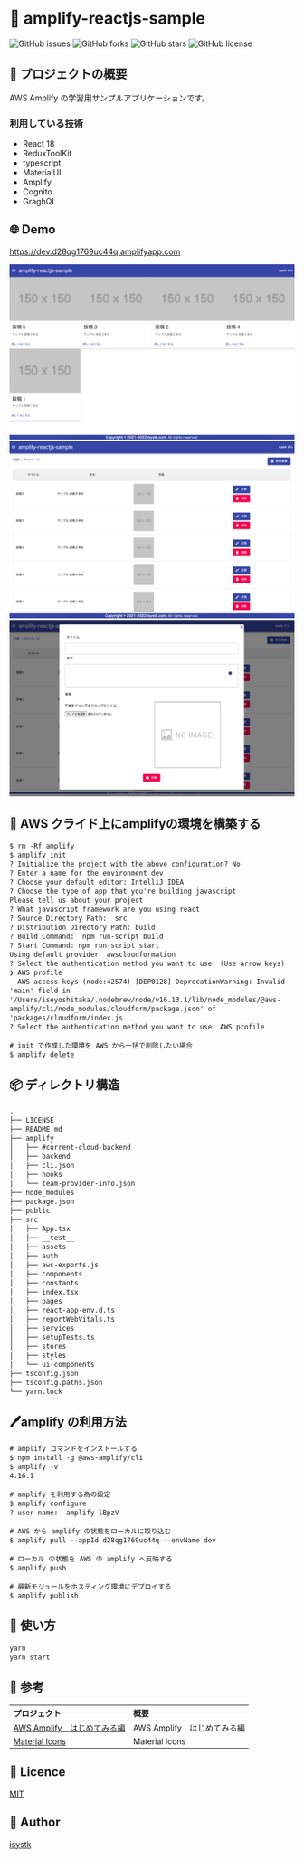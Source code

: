 🌙 amplify-reactjs-sample
====

![GitHub issues](https://img.shields.io/github/issues/isystk/amplify-reactjs-sample)
![GitHub forks](https://img.shields.io/github/forks/isystk/amplify-reactjs-sample)
![GitHub stars](https://img.shields.io/github/stars/isystk/amplify-reactjs-sample)
![GitHub license](https://img.shields.io/github/license/isystk/amplify-reactjs-sample)

## 📗 プロジェクトの概要

AWS Amplify の学習用サンプルアプリケーションです。


### 利用している技術

- React 18
- ReduxToolKit
- typescript
- MaterialUI
- Amplify
- Cognito
- GraghQL

## 🌐 Demo
https://dev.d28qg1769uc44q.amplifyapp.com

![TOP画面](./app1.png "TOP画面")
![マイページ一覧](./app2.png "マイページ一覧")
![投稿フォーム](./app3.png "投稿フォーム")


## 🔧  AWS クライド上にamplifyの環境を構築する
```text
$ rm -Rf amplify
$ amplify init
? Initialize the project with the above configuration? No
? Enter a name for the environment dev
? Choose your default editor: IntelliJ IDEA
? Choose the type of app that you're building javascript
Please tell us about your project
? What javascript framework are you using react
? Source Directory Path:  src
? Distribution Directory Path: build
? Build Command:  npm run-script build
? Start Command: npm run-script start
Using default provider  awscloudformation
? Select the authentication method you want to use: (Use arrow keys)
❯ AWS profile 
  AWS access keys (node:42574) [DEP0128] DeprecationWarning: Invalid 'main' field in '/Users/iseyoshitaka/.nodebrew/node/v16.13.1/lib/node_modules/@aws-amplify/cli/node_modules/cloudform/package.json' of 'packages/cloudform/index.js
? Select the authentication method you want to use: AWS profile

# init で作成した環境を AWS から一括で削除したい場合
$ amplify delete
```

## 📦 ディレクトリ構造

```
.
├── LICENSE
├── README.md
├── amplify
│   ├── #current-cloud-backend
│   ├── backend
│   ├── cli.json
│   ├── hooks
│   └── team-provider-info.json
├── node_modules
├── package.json
├── public
├── src
│   ├── App.tsx
│   ├── __test__
│   ├── assets
│   ├── auth
│   ├── aws-exports.js
│   ├── components
│   ├── constants
│   ├── index.tsx
│   ├── pages
│   ├── react-app-env.d.ts
│   ├── reportWebVitals.ts
│   ├── services
│   ├── setupTests.ts
│   ├── stores
│   ├── styles
│   └── ui-components
├── tsconfig.json
├── tsconfig.paths.json
└── yarn.lock
```


## 🖊️amplify の利用方法 

```shell
# amplify コマンドをインストールする
$ npm install -g @aws-amplify/cli
$ amplify -v
4.16.1

# amplify を利用する為の設定
$ amplify configure
? user name:  amplify-lBpzV

# AWS から amplify の状態をローカルに取り込む
$ amplify pull --appId d28qg1769uc44q --envName dev

# ローカル の状態を AWS の amplify へ反映する
$ amplify push

# 最新モジュールをホスティング環境にデプロイする
$ amplify publish
```

## 💬 使い方
```text
yarn
yarn start
```

## 🎨 参考

| プロジェクト| 概要|
| :---------------------------------------| :-------------------------------|
| [AWS Amplify　はじめてみる編](https://qiita.com/t_okkan/items/38aca98993bf06598af6)| AWS Amplify　はじめてみる編 |
| [Material Icons](https://v4.mui.com/components/material-icons/)| Material Icons |

## 🎫 Licence

[MIT](https://github.com/isystk/amplify-reactjs-sample/blob/master/LICENSE)

## 👀 Author

[isystk](https://github.com/isystk)


